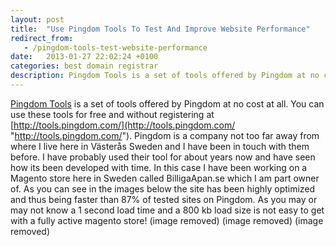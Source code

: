 ```yaml
---
layout: post
title:  "Use Pingdom Tools To Test And Improve Website Performance"
redirect_from:
   - /pingdom-tools-test-website-performance
date:   2013-01-27 22:02:24 +0100
categories: best domain registrar
description: Pingdom Tools is a set of tools offered by Pingdom at no cost at all. Yo...
---
```


[Pingdom Tools](http://tools.pingdom.com/ "Pingdom Tools") is a set of tools offered by Pingdom at no cost at all. You can use these tools for free and without registering at [http://tools.pingdom.com/](http://tools.pingdom.com/ "http://tools.pingdom.com/"). Pingdom is a company not too far away from where I live here in Västerås Sweden and I have been in touch with them before. I have probably used their tool for about years now and have seen how its been developed with time. In this case I have been working on a Magento store here in Sweden called BilligaApan.se which I am part owner of. As you can see in the images below the site has been highly optimized and thus being faster than 87% of tested sites on Pingdom. As you may or may not know a 1 second load time and a 800 kb load size is not easy to get with a fully active magento store! (image removed) (image removed) (image removed) 